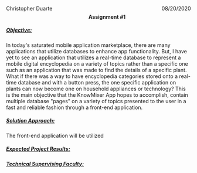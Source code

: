 <p style= float:left>Christopher Duarte </p> <p style= float:right> 08/20/2020 </p> <br>
<h4 align = center> Assignment #1 </h4>

##### <u>Objective:</u>

In today's saturated mobile application marketplace, there are many applications that utilize databases to enhance app functionality. But, I have yet to see an application that utilizes a real-time database to represent a mobile digital encyclopedia on a variety of topics rather than a specific one such as an application that was made to find the details of a specific plant. What if there was a way to have encyclopedia categories stored onto a real-time database and with a button press, the one specific application on plants can now become one on household appliances or technology? This is the main objective that the KnowMixer App hopes to accomplish, contain multiple database "pages" on a variety of topics presented to the user in a fast and reliable fashion through a front-end application. 

##### <u>Solution Approach:</u>

The front-end application will be utilized 

##### <u>Expected Project Results:</u>

##### <u>Technical Supervising Faculty:</u>


